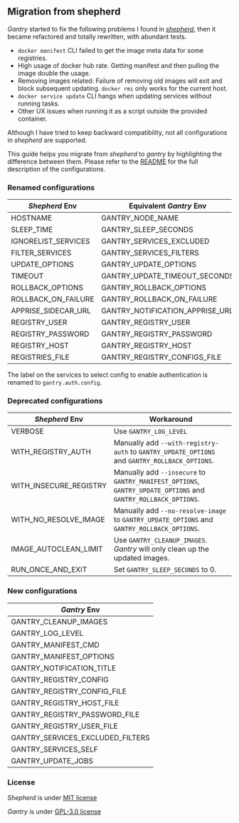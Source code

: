 ## Migration from shepherd

*Gantry* started to fix the following problems I found in [*shepherd*](https://github.com/containrrr/shepherd), then it became refactored and totally rewritten, with abundant tests.

* `docker manifest` CLI failed to get the image meta data for some registries.
* High usage of docker hub rate. Getting manifest and then pulling the image double the usage.
* Removing images related: Failure of removing old images will exit and block subsequent updating. `docker rmi` only works for the current host.
* `docker service update` CLI hangs when updating services without running tasks.
* Other UX issues when running it as a script outside the provided container.

Although I have tried to keep backward compatibility, not all configurations in *shepherd* are supported.

This guide helps you migrate from *shepherd* to *gantry* by highlighting the difference between them. Please refer to the [README](../README.md) for the full description of the configurations.

### Renamed configurations

| *Shepherd* Env | Equivalent *Gantry* Env  |
|----------------|---------------|
| HOSTNAME            | GANTRY_NODE_NAME                |
| SLEEP_TIME          | GANTRY_SLEEP_SECONDS            |
| IGNORELIST_SERVICES | GANTRY_SERVICES_EXCLUDED        |
| FILTER_SERVICES     | GANTRY_SERVICES_FILTERS         |
| UPDATE_OPTIONS      | GANTRY_UPDATE_OPTIONS           |
| TIMEOUT             | GANTRY_UPDATE_TIMEOUT_SECONDS   |
| ROLLBACK_OPTIONS    | GANTRY_ROLLBACK_OPTIONS         |
| ROLLBACK_ON_FAILURE | GANTRY_ROLLBACK_ON_FAILURE      |
| APPRISE_SIDECAR_URL | GANTRY_NOTIFICATION_APPRISE_URL |
| REGISTRY_USER       | GANTRY_REGISTRY_USER            |
| REGISTRY_PASSWORD   | GANTRY_REGISTRY_PASSWORD        |
| REGISTRY_HOST       | GANTRY_REGISTRY_HOST            |
| REGISTRIES_FILE     | GANTRY_REGISTRY_CONFIGS_FILE    |

The label on the services to select config to enable authentication is renamed to `gantry.auth.config`.

### Deprecated configurations

| *Shepherd* Env | Workaround |
|----------------|------------|
| VERBOSE                | Use `GANTRY_LOG_LEVEL` |
| WITH_REGISTRY_AUTH     | Manually add `--with-registry-auth` to `GANTRY_UPDATE_OPTIONS` and `GANTRY_ROLLBACK_OPTIONS`. |
| WITH_INSECURE_REGISTRY | Manually add `--insecure` to `GANTRY_MANIFEST_OPTIONS`, `GANTRY_UPDATE_OPTIONS` and `GANTRY_ROLLBACK_OPTIONS`. |
| WITH_NO_RESOLVE_IMAGE  | Manually add `--no-resolve-image` to `GANTRY_UPDATE_OPTIONS` and `GANTRY_ROLLBACK_OPTIONS`. |
| IMAGE_AUTOCLEAN_LIMIT  | Use `GANTRY_CLEANUP_IMAGES`. *Gantry* will only clean up the updated images. |
| RUN_ONCE_AND_EXIT      | Set `GANTRY_SLEEP_SECONDS` to 0. |

### New configurations

| *Gantry* Env  |
|---------------|
| GANTRY_CLEANUP_IMAGES            |
| GANTRY_LOG_LEVEL                 |
| GANTRY_MANIFEST_CMD              |
| GANTRY_MANIFEST_OPTIONS          |
| GANTRY_NOTIFICATION_TITLE        |
| GANTRY_REGISTRY_CONFIG           |
| GANTRY_REGISTRY_CONFIG_FILE      |
| GANTRY_REGISTRY_HOST_FILE        |
| GANTRY_REGISTRY_PASSWORD_FILE    |
| GANTRY_REGISTRY_USER_FILE        |
| GANTRY_SERVICES_EXCLUDED_FILTERS |
| GANTRY_SERVICES_SELF             |
| GANTRY_UPDATE_JOBS               |

### License

*Shepherd* is under [MIT license](https://github.com/containrrr/shepherd/blob/master/LICENSE)

*Gantry* is under [GPL-3.0 license](https://github.com/shizunge/gantry/blob/main/LICENSE)

